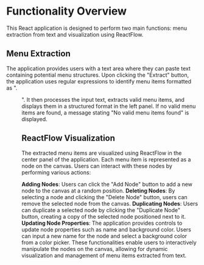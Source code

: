 <h1>Functionality Overview</h1>
This React application is designed to perform two main functions: menu extraction from text and visualization using ReactFlow.

<h2>Menu Extraction</h2>
The application provides users with a text area where they can paste text containing potential menu structures. Upon clicking the "Extract" button, the application uses regular expressions to identify menu items formatted as "<number>. <Menu Text>". It then processes the input text, extracts valid menu items, and displays them in a structured format in the left panel. If no valid menu items are found, a message stating "No valid menu items found" is displayed.

<h2>ReactFlow Visualization</h2>
The extracted menu items are visualized using ReactFlow in the center panel of the application. Each menu item is represented as a node on the canvas. Users can interact with these nodes by performing various actions:

**Adding Nodes**: Users can click the "Add Node" button to add a new node to the canvas at a random position.
**Deleting Nodes**: By selecting a node and clicking the "Delete Node" button, users can remove the selected node from the canvas.
**Duplicating Nodes**: Users can duplicate a selected node by clicking the "Duplicate Node" button, creating a copy of the selected node positioned next to it.
**Updating Node Properties**: The application provides controls to update node properties such as name and background color. Users can input a new name for the node and select a background color from a color picker.
These functionalities enable users to interactively manipulate the nodes on the canvas, allowing for dynamic visualization and management of menu items extracted from text.
